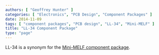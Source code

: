 ```yaml
---
authors: [ "Geoffrey Hunter" ]
categories: [ "Electronics", "PCB Design", "Component Packages" ]
date: 2014-11-09
tags: [ "component packages", "PCB design", "LL-34", "Mini-MELF" ]
title: "LL-34 Component Package"
type: "page"
---
```


LL-34 is a synonym for the [Mini-MELF component package](../mini-melf-sod-80-do-213aa-component-package).
